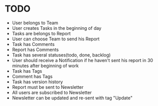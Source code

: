 # TODO

- User belongs to Team
- User creates Tasks in the beginning of day
- Tasks are belongs to Report
- User can choose Team to send his Report
- Task has Comments
- Report has Comments
- Task has several statuses(todo, done, backlog)
- User should receive a Notification if he haven't sent his report in 30 minutes after beginning of work
- Task has Tags
- Comment has Tags
- Task has version history
- Report must be sent to Newsletter
- All users are subscribed to Newsletter
- Newsletter can be updated and re-sent with tag "Update"
